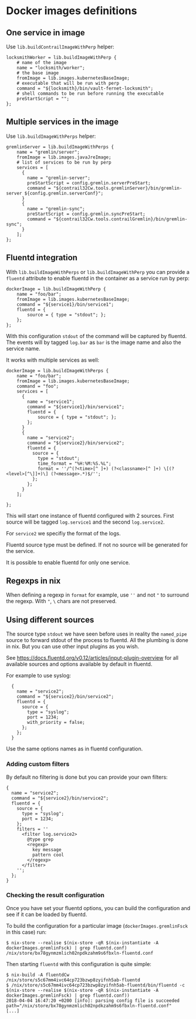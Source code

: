 Docker images definitions
=========================

One service in image
--------------------

Use `lib.buildContrailImageWithPerp` helper:

    locksmithWorker = lib.buildImageWithPerp {
        # name of the image
        name = "locksmith/worker";
        # the base image
        fromImage = lib.images.kubernetesBaseImage;
        # executable that will be run with perp
        command = "${locksmith}/bin/vault-fernet-locksmith";
        # shell commands to be run before running the executable
        preStartScript = "";
    };

Multiple services in the image
------------------------------

Use `lib.buildImageWithPerps` helper:

    gremlinServer = lib.buildImageWithPerps {
        name = "gremlin/server";
        fromImage = lib.images.javaJreImage;
        # list of services to be run by perp
        services = [
          {
            name = "gremlin-server";
            preStartScript = config.gremlin.serverPreStart;
            command = "${contrail32Cw.tools.gremlinServer}/bin/gremlin-server ${config.gremlin.serverConf}";
          }
          {
            name = "gremlin-sync";
            preStartScript = config.gremlin.syncPreStart;
            command = "${contrail32Cw.tools.contrailGremlin}/bin/gremlin-sync";
          }
        ];
    };

Fluentd integration
-------------------

With `lib.buildImageWithPerps` or `lib.buildImageWithPerp` you can provide a
`fluentd` attribute to enable fluentd in the container as a service run by perp:

    dockerImage = lib.buildImageWithPerp {
        name = "foo/bar";
        fromImage = lib.images.kubernetesBaseImage;
        command = "${service1}/bin/service1";
        fluentd = {
            source = { type = "stdout"; };
        };
    };

With this configuration `stdout` of the command will be captured by fluentd.
The events will by tagged `log.bar` as `bar` is the image name and also the service name.

It works with multiple services as well:

    dockerImage = lib.buildImageWithPerps {
        name = "foo/bar";
        fromImage = lib.images.kubernetesBaseImage;
        command = "foo";
        services = [
          {
            name = "service1";
            command = "${service1}/bin/service1";
            fluentd = {
                source = { type = "stdout"; };
            };
          }
          {
            name = "service2";
            command = "${service2}/bin/service2";
            fluentd = {
              source = {
                type = "stdout";
                time_format = "%H:%M:%S.%L";
                format = ''/^(?<time>[^ ]+) (?<classname>[^ ]+) \[(?<level>[^\]]+)\] (?<message>.*)$/'';
              };
            };
          }
        ];

    };

This will start one instance of fluentd configured with 2 sources. First source will be tagged `log.service1`
and the second `log.service2`.

For `service2` we specifiy the format of the logs.

Fluentd source type must be defined. If not no source will be generated for the service.

It is possible to enable fluentd for only one service.

## Regexps in nix

When defining a regexp in `format` for example, use `''` and not `"` to surround the regexp.
With `"`, `\` chars are not preserved.

## Using different sources

The source type `stdout` we have seen before uses in reality the `named_pipe` source
to forward stdout of the process to fluentd. All the plumbing is done in nix. But you
can use other input plugins as you wish.

See https://docs.fluentd.org/v0.12/articles/input-plugin-overview for all available
sources and options available by default in fluentd.

For example to use syslog:

      {
        name = "service2";
        command = "${service2}/bin/service2";
        fluentd = {
          source = {
            type = "syslog";
            port = 1234;
            with_priority = false;
          };
        };
      }

Use the same options names as in fluentd configuration.

### Adding custom filters

By default no filtering is done but you can provide your own filters:

    {
      name = "service2";
      command = "${service2}/bin/service2";
      fluentd = {
        source = {
          type = "syslog";
          port = 1234;
        };
        filters = ''
          <filter log.service2>
            @type grep
            <regexp>
              key message
              pattern cool
            </regexp>
          </filter>
        '';
      };
    }

### Checking the result configuration

Once you have set your fluentd options, you can build the configuration and
see if it can be loaded by fluentd.

To build the configuration for a particular image (`dockerImages.gremlinFsck` in this case) run:

    $ nix-store --realise $(nix-store -qR $(nix-instantiate -A dockerImages.gremlinFsck) | grep fluentd.conf)
    /nix/store/bx78gynmzmlich02npdkzahm9s6fbxln-fluentd.conf

Then starting `fluentd` with this configuration is quite simple:

    $ nix-build -A fluentdCw
    /nix/store/s5c67mm4ivc64cp723bzwp8zyifnh5ab-fluentd
    $ /nix/store/s5c67mm4ivc64cp723bzwp8zyifnh5ab-fluentd/bin/fluentd -c $(nix-store --realise $(nix-store -qR $(nix-instantiate -A dockerImages.gremlinFsck) | grep fluentd.conf))
    2018-04-04 16:47:20 +0200 [info]: parsing config file is succeeded path="/nix/store/bx78gynmzmlich02npdkzahm9s6fbxln-fluentd.conf"
    [...]

